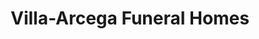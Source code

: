 ---
title: "Villa-Arcega Funeral Homes"
url: /zamboanga/villa-arcega-funeral-homes/
shop: Bestattungen
---